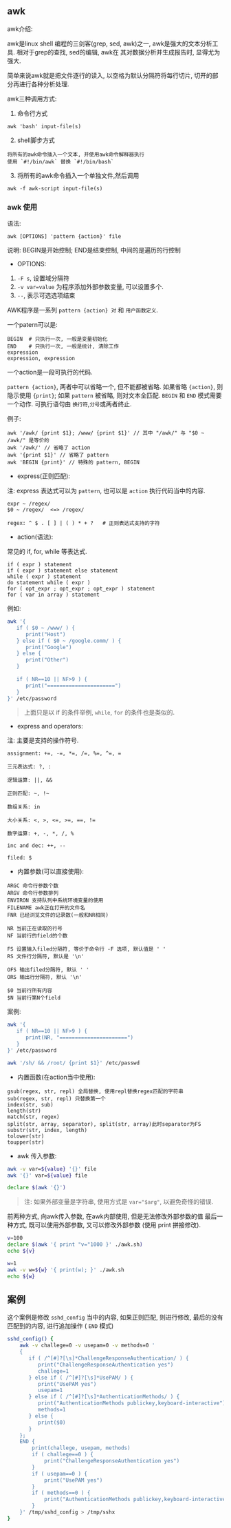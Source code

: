 ## awk

awk介绍:

awk是linux shell 编程的三剑客(grep, sed, awk)之一, awk是强大的文本分析工具. 相对于grep的查找, sed的编辑, awk在
其对数据分析并生成报告时, 显得尤为强大.

简单来说awk就是把文件逐行的读入, 以空格为默认分隔符将每行切片, 切开的部分再进行各种分析处理.


awk三种调用方式:

1. 命令行方式

```
awk 'bash' input-file(s)
```


2. shell脚步方式

```
将所有的awk命令插入一个文本, 并使用awk命令解释器执行
使用 `#!/bin/awk` 替换 `#!/bin/bash`
```
   
3. 将所有的awk命令插入一个单独文件,然后调用

```
awk -f awk-script input-file(s)
```

### awk 使用

语法:

```
awk [OPTIONS] 'pattern {action}' file
```

说明: BEGIN是开始控制; END是结束控制, 中间的是遍历的行控制

- OPTIONS:

1) `-F s`, 设置域分隔符
2) `-v var=value` 为程序添加外部参数变量, 可以设置多个.
3) `--`, 表示可选选项结束


AWK程序是一系列 `pattern {action} 对` 和 `用户函数定义`.

一个patern可以是:

```
BEGIN  # 只执行一次, 一般是变量初始化
END    # 只执行一次, 一般是统计, 清除工作
expression
expression, expression
```

一个action是一段可执行的代码.

`pattern {action}`, 两者中可以省略一个, 但不能都被省略. 如果省略 `{action}`, 则隐示使用 `{print}`; 
如果 `pattern` 被省略, 则对文本全匹配. `BEGIN` 和 `END` 模式需要一个动作. 可执行语句由 `换行符`,`分号`或两者终止.

例子:

```
awk '/awk/ {print $1}; /www/ {print $1}' // 其中 "/awk/" 与 "$0 ~ /awk/" 是等价的
awk '/awk/' // 省略了 action
awk '{print $1}' // 省略了 pattern
awk 'BEGIN {print}' // 特殊的 pattern, BEGIN
```


- express(正则匹配):

注: express 表达式可以为 `pattern`, 也可以是 `action` 执行代码当中的内容.

```
expr ~ /regex/
$0 ~ /regex/  <=> /regex/

regex: ^ $ . [ ] | ( ) * + ?   # 正则表达式支持的字符
```


- action(语法):

常见的 if, for, while 等表达式.

```
if ( expr ) statement
if ( expr ) statement else statement
while ( expr ) statement
do statement while ( expr )
for ( opt_expr ; opt_expr ; opt_expr ) statement
for ( var in array ) statement
```

例如:

```bash
awk '{
   if ( $0 ~ /www/ ) {
      print("Host")
   } else if ( $0 ~ /google.comm/ ) {
      print("Google")
   } else {
      print("Other")
   }
   
   if ( NR==10 || NF>9 ) {
      print("======================")
   }
}' /etc/password
```

> 上面只是以 if 的条件举例, `while`, `for` 的条件也是类似的.


- express and operators:

注: 主要是支持的操作符号. 

```
assignment: +=, -=, *=, /=, %=, ^=, =

三元表达式: ?, :

逻辑运算: ||, &&

正则匹配: ~, !~ 

数组关系: in

大小关系: <, >, <=, >=, ==, != 

数字运算: +, -, *, /, %

inc and dec: ++, --

filed: $
```


- 内置参数(可以直接使用):

```
ARGC 命令行参数个数
ARGV 命令行参数排列
ENVIRON 支持队列中系统环境变量的使用
FILENAME awk正在打开的文件名
FNR 已经浏览文件的记录数(一般和NR相同)

NR 当前正在读取的行号
NF 当前行的field的个数

FS 设置输入filed分隔符, 等价于命令行 -F 选项, 默认值是 ' '
RS 文件行分隔符, 默认是 '\n'

OFS 输出filed分隔符, 默认 ' '
ORS 输出行分隔符, 默认 '\n'

$0 当前行所有内容
$N 当前行第N个field
```

案例:

```bash
awk '{ 
   if ( NR==10 || NF>9 ) {
      print(NR, "======================")
   }
}' /etc/password

awk '/sh/ && /root/ {print $1}' /etc/passwd
```

- 内置函数(在action当中使用):

```
gsub(regex, str, repl) 全局替换, 使用repl替换regex匹配的字符串
sub(regex, str, repl) 只替换第一个
index(str, sub)
length(str)
match(str, regex)
split(str, array, separator), split(str, array)此时separator为FS
substr(str, index, length)
tolower(str)
toupper(str)
```


- awk 传入参数:

```bash
awk -v var=${value} '{}' file
awk '{}' var=${value} file

declare $(awk '{}')
```

> 注: 如果外部变量是字符串, 使用方式是 `var="$arg"`, 以避免奇怪的错误.

前两种方式, 向awk传入参数, 在awk内部使用, 但是无法修改外部参数的值
最后一种方式, 既可以使用外部参数, 又可以修改外部参数 (使用 print 拼接修改).

```bash
v=100
declare $(awk '{ print "v="1000 }' ./awk.sh)
echo ${v}

w=1
awk -v w=${w} '{ print(w); }' ./awk.sh
echo ${w}
```

## 案例

这个案例是修改 `sshd_config` 当中的内容, 如果正则匹配, 则进行修改, 最后的没有匹配到的内容, 进行追加操作 ( `END` 模式)

```bash
sshd_config() {
    awk -v challege=0 -v usepam=0 -v methods=0 '
    {
       if ( /^[#]?[\s]*ChallengeResponseAuthentication/ ) {
          print("ChallengeResponseAuthentication yes")
          challege=1
       } else if ( /^[#]?[\s]*UsePAM/ ) {
          print("UsePAM yes")
          usepam=1
       } else if ( /^[#]?[\s]*AuthenticationMethods/ ) {
          print("AuthenticationMethods publickey,keyboard-interactive")
          methods=1
       } else {
          print($0)
       }
    };
    END {
        print(challege, usepam, methods)
        if ( challege==0 ) {
            print("ChallengeResponseAuthentication yes")
        }
        if ( usepam==0 ) {
            print("UsePAM yes")
        }
        if ( methods==0 ) {
            print("AuthenticationMethods publickey,keyboard-interactive")
        }
    }' /tmp/sshd_config > /tmp/sshx
}
```